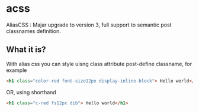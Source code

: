 # acss
AliasCSS : Majar upgrade to version 3, full support to semantic post classnames definition.

## What it is?
With alias css you can  style uisng class attribute post-define classname, for example
```html
<h1 class="color-red font-size12px display-inline-block"> Hello world</h1>
```
OR, using shorthand
```html
<h1 class="c-red fs12px dib"> Hello world</h1>
```
